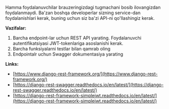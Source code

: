Hamma foydalanuvchilar brauzeringizdagi tugmachani bosib ilovangizdan foydalanmaydi.
Ba'zan boshqa developerlar sizning service-dan foydalanishlari kerak, buning uchun siz ba'zi API-ni qo'llashingiz kerak.

 **Vazifalar:**

1. Barcha endpoint-lar uchun REST API yarating. Foydalanuvchi autentifikatsiyasi JWT-tokenlariga asoslanishi kerak.
2. Barcha funksiyalarni testlar bilan qamrab oling
3. Endpointalr uchun Swagger dokumentasiya yarating

**Links:**

- [https://www.django-rest-framework.org/](https://www.django-rest-framework.org/)
- [https://django-rest-swagger.readthedocs.io/en/latest/](https://django-rest-swagger.readthedocs.io/en/latest/)
- [https://django-rest-framework-simplejwt.readthedocs.io/en/latest/](https://django-rest-framework-simplejwt.readthedocs.io/en/latest/)